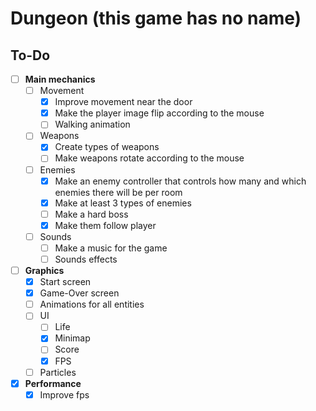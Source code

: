 # Dungeon (this game has no name)

## To-Do

- [ ] <b>Main mechanics</b>
  - [ ] Movement
    - [x] Improve movement near the door
    - [x] Make the player image flip according to the mouse
    - [ ] Walking animation
  - [ ] Weapons
    - [x] Create types of weapons
    - [ ] Make weapons rotate according to the mouse
  - [ ] Enemies
    - [x] Make an enemy controller that controls how many and which enemies there will be per room
    - [x] Make at least 3 types of enemies
    - [ ] Make a hard boss
    - [x] Make them follow player
  - [ ] Sounds
    - [ ] Make a music for the game
    - [ ] Sounds effects
- [ ] <b>Graphics</b>
  - [x] Start screen
  - [x] Game-Over screen
  - [ ] Animations for all entities
  - [ ] UI
    - [ ] Life
    - [x] Minimap
    - [ ] Score
    - [x] FPS
  - [ ] Particles
- [x] <b>Performance</b>
  - [x] Improve fps
